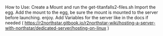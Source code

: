 How to Use:
Create a Mount and run the get-titanfalls2-files.sh
Import the egg.
Add the mount to the egg, be sure the mount is mounted to the server before launching.
enjoy.
Add Variables for the server like in the docs if needed ( https://r2northstar.gitbook.io/r2northstar-wiki/hosting-a-server-with-northstar/dedicated-server/hosting-on-linux )
